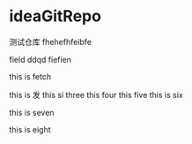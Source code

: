# ideaGitRepo
测试仓库
fhehefhfeibfe

field
ddqd
fiefien

this is fetch 


this is 发
this si three
this four
this five
this is six

this is seven

this is eight
